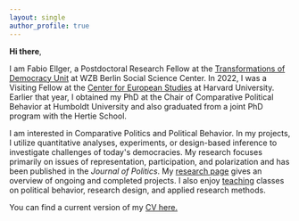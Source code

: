 ```yaml
---
layout: single
author_profile: true
---
```


**Hi there**, 

I am Fabio Ellger, a Postdoctoral Research Fellow at the [Transformations of Democracy Unit](https://www.wzb.eu/en/research/dynamics-of-political-systems/transformations-of-democracy) at WZB Berlin Social Science Center. In 2022, I was a Visiting Fellow at the [Center for European Studies](https://ces.fas.harvard.edu/people/fabio-ellger) at Harvard University. Earlier that year, I obtained my PhD at the Chair of Comparative Political Behavior at Humboldt University and also graduated from a joint PhD program with the Hertie School.

I am interested in Comparative Politics and Political Behavior. In my projects, I utilize quantitative analyses, experiments, or design-based inference to investigate challenges of today's democracies. My research focuses primarily on issues of representation, participation, and polarization and has been published in the _Journal of Politics_. My [research page](/research/) gives an overview of ongoing and completed projects. I also enjoy [teaching](/teaching/) classes on political behavior, research design, and applied research methods.

You can find a current version of my [CV here.](https://www.fabioellger.com/assets/docs/CV_Ellger.pdf)
